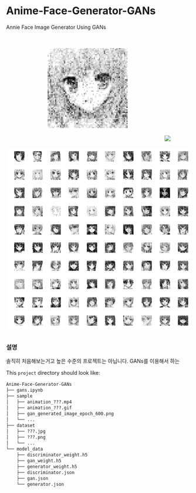 # Anime-Face-Generator-GANs
Annie Face Image Generator Using GANs

<img src='sample/animation_gray_DNN.gif'><img src='sample/animation_color_CNN.gif'>

<img src='sample/gan_generated_image_epoch_600.png'><br>

### 설명
솔직히 처음해보는거고 높은 수준의 프로젝트는 아닙니다. GANs를 이용해서 하는 


This `project` directory should look like:

    Anime-Face-Generator-GANs
    ├── gans.ipynb
    ├── sample
    │   ├── animation_???.mp4
    │   ├── animation_???.gif
    │   ├── gan_generated_image_epoch_600.png
    │   └── ...
    ├── dataset
    │   ├── ???.jpg
    │   ├── ???.png
    │   └── ...
    └── model_data
        ├── discriminator_weight.h5
        ├── gan_weight.h5
        ├── generator_weight.h5
        ├── discriminator.json
        ├── gan.json
        └── generator.json
